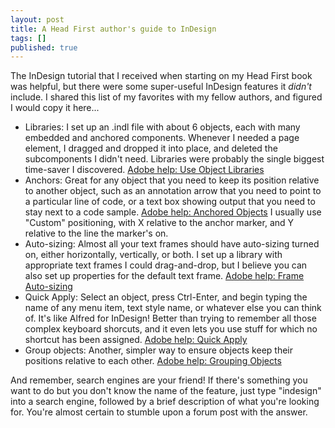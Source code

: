 ```yaml
---
layout: post
title: A Head First author's guide to InDesign
tags: []
published: true
---
```


The InDesign tutorial that I received when starting on my Head First book was helpful, but there were some super-useful InDesign features it *didn't* include. I shared this list of my favorites with my fellow authors, and figured I would copy it here...

* Libraries: I set up an .indl file with about 6 objects, each with many embedded and anchored components. Whenever I needed a page element, I dragged and dropped it into place, and deleted the subcomponents I didn't need. Libraries were probably the single biggest time-saver I discovered. [Adobe help: Use Object Libraries](https://helpx.adobe.com/indesign/using/reusing-graphics-text.html#use_object_libraries)
* Anchors: Great for any object that you need to keep its position relative to another object, such as an annotation arrow that you need to point to a particular line of code, or a text box showing output that you need to stay next to a code sample. [Adobe help: Anchored Objects](https://helpx.adobe.com/indesign/using/anchored-objects.html) I usually use "Custom" positioning, with X relative to the anchor marker, and Y relative to the line the marker's on.
* Auto-sizing: Almost all your text frames should have auto-sizing turned on, either horizontally, vertically, or both. I set up a library with appropriate text frames I could drag-and-drop, but I believe you can also set up properties for the default text frame. [Adobe help: Frame Auto-sizing](https://helpx.adobe.com/indesign/using/text-frame-fitting.html#id_47752)
* Quick Apply: Select an object, press Ctrl-Enter, and begin typing the name of any menu item, text style name, or whatever else you can think of. It's like Alfred for InDesign! Better than trying to remember all those complex keyboard shorcuts, and it even lets you use stuff for which no shortcut has been assigned. [Adobe help: Quick Apply](https://helpx.adobe.com/indesign/using/formatting-text.html#use_quick_apply)
* Group objects: Another, simpler way to ensure objects keep their positions relative to each other. [Adobe help: Grouping Objects](https://helpx.adobe.com/indesign/using/grouping-locking-duplicating-objects.html)

And remember, search engines are your friend! If there's something you want to do but you don't know the name of the feature, just type "indesign" into a search engine, followed by a brief description of what you're looking for. You're almost certain to stumble upon a forum post with the answer.
